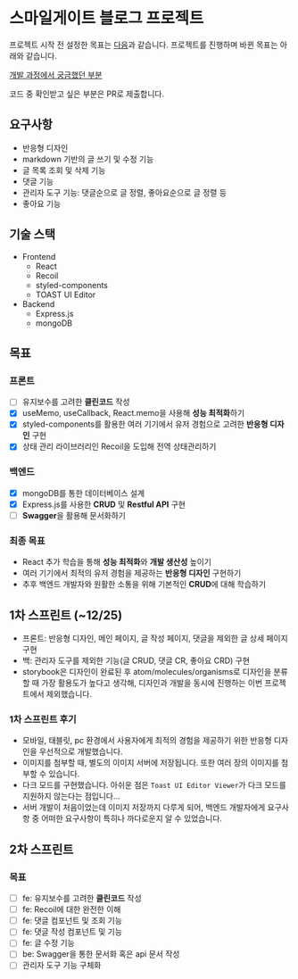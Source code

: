 # 스마일게이트 블로그 프로젝트

프로젝트 시작 전 설정한 목표는 [다음](/docs/목표%20설정.md)과 같습니다. 프로젝트를 진행하며 바뀐 목표는 아래와 같습니다.

[개발 과정에서 궁금했던 부분](/docs/개발%20과정에서%20궁금했던%20부분.md)

코드 중 확인받고 싶은 부분은 PR로 제출합니다.

## 요구사항

- 반응형 디자인
- markdown 기반의 글 쓰기 및 수정 기능
- 글 목록 조회 및 삭제 기능
- 댓글 기능
- 관리자 도구 기능: 댓글순으로 글 정렬, 좋아요순으로 글 정렬 등
- 좋아요 기능

## 기술 스택
- Frontend
    - React
    - Recoil
    - styled-components
    - TOAST UI Editor
- Backend
    - Express.js
    - mongoDB
## 목표
### 프론트

-[ ] 유지보수를 고려한 **클린코드** 작성
-[x] useMemo, useCallback, React.memo을 사용해 **성능 최적화**하기
-[x] styled-components를 활용한 여러 기기에서 유저 경험으로 고려한 **반응형 디자인** 구현
-[x] 상태 관리 라이브러리인 Recoil을 도입해 전역 상태관리하기

### 백엔드

-[x] mongoDB를 통한 데이터베이스 설계
-[x] Express.js를 사용한 **CRUD** 및 **Restful API** 구현
-[ ] **Swagger**을 활용해 문서화하기

### 최종 목표

- React 추가 학습을 통해 **성능 최적화**와 **개발 생산성** 높이기
- 여러 기기에서 최적의 유저 경험을 제공하는 **반응형 디자인** 구현하기
- 추후 백엔드 개발자와 원활한 소통을 위해 기본적인 **CRUD**에 대해 학습하기

## 1차 스프린트 (~12/25)
- 프론트: 반응형 디자인, 메인 페이지, 글 작성 페이지, 댓글을 제외한 글 상세 페이지 구현
- 백: 관리자 도구를 제외한 기능(글 CRUD, 댓글 CR, 좋아요 CRD) 구현
- storybook은 디자인이 완료된 후 atom/molecules/organisms로 디자인을 분류할 때 가장 활용도가 높다고 생각해, 디자인과 개발을 동시에 진행하는 이번 프로젝트에서 제외했습니다.


### 1차 스프린트 후기
- 모바일, 태블릿, pc 환경에서 사용자에게 최적의 경험을 제공하기 위한 반응형 디자인을 우선적으로 개발했습니다.
- 이미지를 첨부할 때, 별도의 이미지 서버에 저장됩니다. 또한 여러 장의 이미지를 첨부할 수 있습니다.
- 다크 모드를 구현했습니다. 아쉬운 점은 `Toast UI Editor Viewer`가 다크 모드를 지원하지 않는다는 점입니다...
- 서버 개발이 처음이었는데 이미지 저장까지 다루게 되어, 백엔드 개발자에게 요구사항 중 어떠한 요구사항이 특히나 까다로운지 알 수 있었습니다.

## 2차 스프린트
### 목표
- [ ] fe: 유지보수를 고려한 **클린코드** 작성
- [ ] fe: Recoil에 대한 완전한 이해
- [ ] fe: 댓글 컴포넌트 및 조회 기능
- [ ] fe: 댓글 작성 컴포넌트 및 기능
- [ ] fe: 글 수정 기능
- [ ] be: Swagger을 통한 문서화 혹은 api 문서 작성
- [ ] 관리자 도구 기능 구체화
